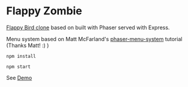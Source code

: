 # Flappy Zombie

[Flappy Bird clone](http://www.lessmilk.com/tutorial/flappy-bird-phaser-1) based on  built with Phaser served with Express.

Menu system based on Matt McFarland's [phaser-menu-system](https://github.com/MattMcFarland/phaser-menu-system) tutorial (Thanks Matt! :) )

`npm install`

`npm start`

See [Demo](https://flappy-zombie.now.sh)
